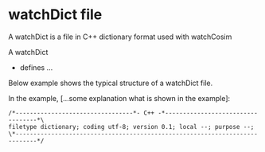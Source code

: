 # watchDict file

A watchDict is a file in C++ dictionary format used with watchCosim

A watchDict
* defines ...

Below example shows the typical structure of a watchDict file.

In the example, [...some explanation what is shown in the example]:

~~~
/*---------------------------------*- C++ -*----------------------------------*\
filetype dictionary; coding utf-8; version 0.1; local --; purpose --;
\*----------------------------------------------------------------------------*/

~~~
